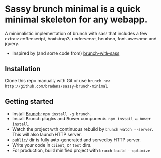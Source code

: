 # Sassy brunch minimal is a quick minimal skeleton for any webapp.
A minimalistic implementation of brunch with sass that includes a few extras: coffeescript, bootstrap3, underscore, bourbon, font-awesome and jquery.

* Inspired by (and some code from) [brunch-with-sass](https://github.com/stefanvermaas/brunch-with-sass)

## Installation
Clone this repo manually with Git or use `brunch new http://github.com/bradens/sassy-brunch-minimal`.

## Getting started
* Install [Brunch](http://brunch.io): `npm install -g brunch`.
* Install Brunch plugins and Bower components: `npm install & bower install`.
* Watch the project with continuous rebuild by
`brunch watch --server`. This will also launch HTTP server.
* `public/` dir is fully auto-generated and served by HTTP server.
* Write your code in `client`, or `test` dirs.
* For production, build minified project with `brunch build --optimize`
